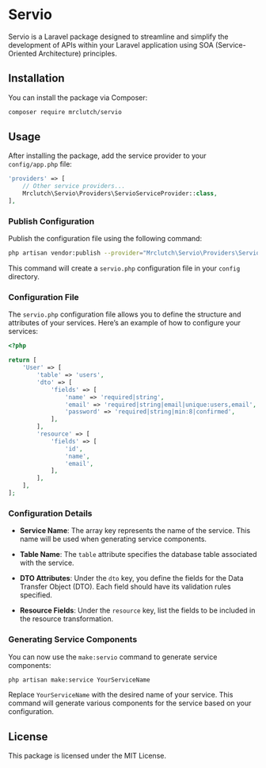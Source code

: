 # Servio

Servio is a Laravel package designed to streamline and simplify the development of APIs within your Laravel application using SOA (Service-Oriented Architecture) principles.

## Installation

You can install the package via Composer:

```bash
composer require mrclutch/servio
```

## Usage

After installing the package, add the service provider to your `config/app.php` file:

```php
'providers' => [
    // Other service providers...
    Mrclutch\Servio\Providers\ServioServiceProvider::class,
],
```

### Publish Configuration

Publish the configuration file using the following command:

```bash
php artisan vendor:publish --provider="Mrclutch\Servio\Providers\ServioServiceProvider"
```

This command will create a `servio.php` configuration file in your `config` directory.

### Configuration File

The `servio.php` configuration file allows you to define the structure and attributes of your services. Here’s an example of how to configure your services:

```php
<?php

return [
    'User' => [
        'table' => 'users',
        'dto' => [
            'fields' => [
                'name' => 'required|string',
                'email' => 'required|string|email|unique:users,email',
                'password' => 'required|string|min:8|confirmed',
            ],
        ],
        'resource' => [
            'fields' => [
                'id',
                'name',
                'email',
            ],
        ],
    ],
];
```

### Configuration Details

- **Service Name**: The array key represents the name of the service. This name will be used when generating service components.
  
- **Table Name**: The `table` attribute specifies the database table associated with the service.

- **DTO Attributes**: Under the `dto` key, you define the fields for the Data Transfer Object (DTO). Each field should have its validation rules specified.

- **Resource Fields**: Under the `resource` key, list the fields to be included in the resource transformation.

### Generating Service Components

You can now use the `make:servio` command to generate service components:

```bash
php artisan make:service YourServiceName
```

Replace `YourServiceName` with the desired name of your service. This command will generate various components for the service based on your configuration.

## License

This package is licensed under the MIT License.
